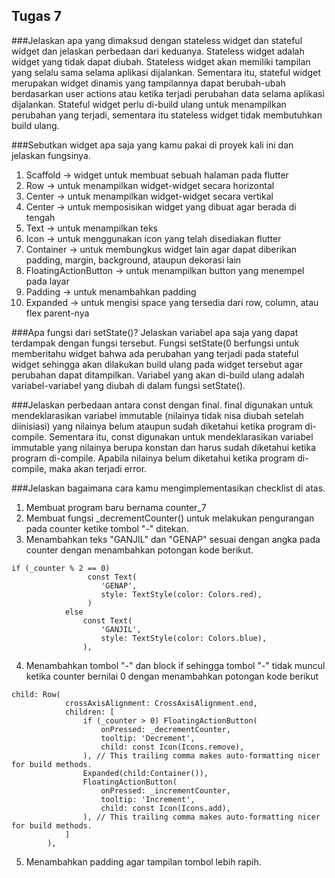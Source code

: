 ## Tugas 7
###Jelaskan apa yang dimaksud dengan stateless widget dan stateful widget dan jelaskan perbedaan dari keduanya.
Stateless widget adalah widget yang tidak dapat diubah. Stateless widget akan memiliki tampilan yang selalu sama selama aplikasi dijalankan. Sementara itu, stateful widget merupakan widget dinamis yang tampilannya dapat berubah-ubah berdasarkan user actions atau ketika terjadi perubahan data selama aplikasi dijalankan. Stateful widget perlu di-build ulang untuk menampilkan perubahan yang terjadi, sementara itu stateless widget tidak membutuhkan build ulang.

###Sebutkan widget apa saja yang kamu pakai di proyek kali ini dan jelaskan fungsinya.
1. Scaffold -> widget untuk membuat sebuah halaman pada flutter
2. Row -> untuk menampilkan widget-widget secara horizontal
3. Center -> untuk menampilkan widget-widget secara vertikal
4. Center -> untuk memposisikan widget yang dibuat agar berada di tengah
5. Text -> untuk menampilkan teks
6. Icon -> untuk menggunakan icon yang telah disediakan flutter
7. Container -> untuk membungkus widget lain agar dapat diberikan padding, margin, background, ataupun dekorasi lain
8. FloatingActionButton -> untuk menampilkan button yang menempel pada layar
9. Padding -> untuk menambahkan padding 
10. Expanded -> untuk mengisi space yang tersedia dari row, column, atau flex parent-nya

###Apa fungsi dari setState()? Jelaskan variabel apa saja yang dapat terdampak dengan fungsi tersebut.
Fungsi setState(0 berfungsi untuk memberitahu widget bahwa ada perubahan yang terjadi pada stateful widget sehingga akan dilakukan build ulang pada widget tersebut agar perubahan dapat ditampilkan. Variabel yang akan di-build ulang adalah variabel-variabel yang diubah di dalam fungsi setState().

###Jelaskan perbedaan antara const dengan final.
final digunakan untuk mendeklarasikan variabel immutable (nilainya tidak nisa diubah setelah diinisiasi) yang nilainya belum ataupun sudah diketahui ketika program di-compile. Sementara itu, const digunakan untuk mendeklarasikan variabel immutable yang nilainya berupa konstan dan harus sudah diketahui ketika program di-compile. Apabila nilainya belum diketahui ketika program di-compile, maka akan terjadi error.

###Jelaskan bagaimana cara kamu mengimplementasikan checklist di atas.
1. Membuat program baru bernama counter_7
2. Membuat fungsi _decrementCounter() untuk melakukan pengurangan pada counter ketike tombol "-" ditekan.
3. Menambahkan teks "GANJIL" dan "GENAP" sesuai dengan angka pada counter dengan menambahkan potongan kode berikut.
```
if (_counter % 2 == 0)
                 const Text(
                    'GENAP',
                    style: TextStyle(color: Colors.red),
                 )
            else
                const Text(
                    'GANJIL',
                    style: TextStyle(color: Colors.blue),
                ),
```
4. Menambahkan tombol "-" dan block if sehingga tombol "-" tidak muncul ketika counter bernilai 0 dengan menambahkan potongan kode berikut
```
child: Row(
            crossAxisAlignment: CrossAxisAlignment.end,
            children: [
                if (_counter > 0) FloatingActionButton(
                    onPressed: _decrementCounter,
                    tooltip: 'Decrement',
                    child: const Icon(Icons.remove),
                ), // This trailing comma makes auto-formatting nicer for build methods.
                Expanded(child:Container()),
                FloatingActionButton(
                    onPressed: _incrementCounter,
                    tooltip: 'Increment',
                    child: const Icon(Icons.add),
                ), // This trailing comma makes auto-formatting nicer for build methods.
            ]
        ),
```
5. Menambahkan padding agar tampilan tombol lebih rapih.
